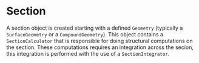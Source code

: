 # Section
A section object is created starting with a defined `Geometry` (typically a `SurfaceGeometry` or a `CompoundGeometry`). This object contains a `SectionCalculator` that is responsible for doing structural computations on the section. These computations requires an integration across the secion, this integration is performed with the use of a `SectionIntegrator`.